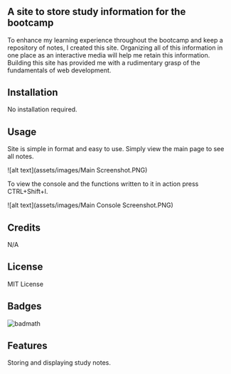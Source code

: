 # <Prework Study Guide Webpage>

## A site to store study information for the bootcamp

To enhance my learning experience throughout the bootcamp and keep a repository of notes, I created this site. Organizing all of this information in one place as an interactive media will help me retain this information. Building this site has provided me with a rudimentary grasp of the fundamentals of web development.

## Installation

No installation required.

## Usage

Site is simple in format and easy to use. Simply view the main page to see all notes.

![alt text](assets/images/Main Screenshot.PNG)

To view the console and the functions written to it in action press CTRL+Shift+I.

![alt text](assets/images/Main Console Screenshot.PNG)

## Credits

N/A

## License

MIT License

## Badges

![badmath](https://img.shields.io/github/languages/top/nielsenjared/badmath)


## Features

Storing and displaying study notes.

